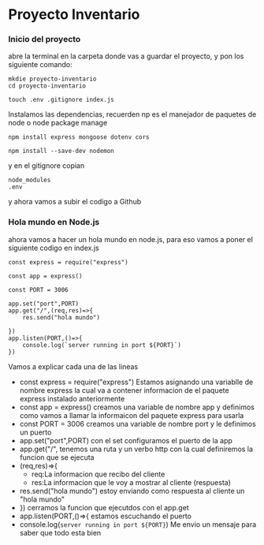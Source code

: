 # Proyecto Inventario
### Inicio del proyecto 
abre la terminal en la carpeta donde vas a guardar el proyecto, y pon los siguiente comando:
```
mkdie proyecto-inventario
cd proyecto-inventario
```
```
touch .env .gitignore index.js
```
Instalamos las dependencias, recuerden np es el manejador de paquetes de node o node package manage
```
npm install express mongoose dotenv cors
```
```
npm install --save-dev nodemon
```
y en el gitignore copian
```
node_modules
.env
```

y ahora vamos a subir el codigo a Github
### Hola mundo en Node.js
ahora vamos a hacer un hola mundo en node.js, para eso vamos a poner el siguiente codigo en index.js

```
const express = require("express")

const app = express()

const PORT = 3006

app.set("port",PORT)
app.get("/",(req,res)=>{
    res.send("hola mundo")

})
app.listen(PORT,()=>{
    console.log(`server running in port ${PORT}`)
})
```
Vamos a explicar cada una de las lineas
- const express = require("express")
Estamos asignando una variablle de nombre express la cual va a contener informacion de el paquete express instalado anteriormente
- const app = express()
creamos una variable de nombre app y definimos como vamos a llamar la informaicon del paquete express para usarla
- const PORT = 3006
creamos una variable de nombre port y le definimos un puerto
- app.set("port",PORT)
con el set configuramos el puerto de la app
- app.get("/",
tenemos una ruta y un verbo http con la cual definiremos la funcion que se ejecuta
- (req,res)=>{
  - req:La informacion que recibo del cliente
  - res:La informacion que le voy a mostrar al cliente (respuesta)
- res.send("hola mundo")
estoy enviando como respuesta al cliente un "hola mundo"
- })
cerramos la funcion que ejecutdos con el app.get
- app.listen(PORT,()=>{
estamos escuchando el puerto 
- console.log(`server running in port ${PORT}`)
Me envio un mensaje para saber que todo esta bien







